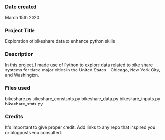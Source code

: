 ### Date created
March 15th 2020

### Project Title
Exploration of bikeshare data to enhance python skills

### Description
In this project, I made use of Python to explore data related to bike share systems for three major cities in the United States—Chicago, New York City, and Washington.

### Files used
bikeshare.py
bikeshare_constants.py
bikeshare_data.py
bikeshare_inputs.py
bikeshare_stats.py

### Credits
It's important to give proper credit. Add links to any repo that inspired you or blogposts you consulted.

